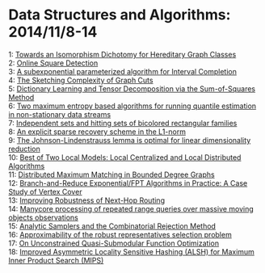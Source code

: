 # Data Structures and Algorithms: 2014/11/8-14  
1: [Towards an Isomorphism Dichotomy for Hereditary Graph Classes](https://doi.org/10.48550/arXiv.1411.1977)  
2: [Online Square Detection](https://doi.org/10.48550/arXiv.1411.2022)  
3: [A subexponential parameterized algorithm for Interval Completion](https://doi.org/10.48550/arXiv.1402.3473)  
4: [The Sketching Complexity of Graph Cuts](https://doi.org/10.48550/arXiv.1403.7058)  
5: [Dictionary Learning and Tensor Decomposition via the Sum-of-Squares  Method](https://doi.org/10.48550/arXiv.1407.1543)  
6: [Two maximum entropy based algorithms for running quantile estimation in  non-stationary data streams](https://doi.org/10.48550/arXiv.1411.2250)  
7: [Independent sets and hitting sets of bicolored rectangular families](https://doi.org/10.48550/arXiv.1411.2311)  
8: [An explicit sparse recovery scheme in the L1-norm](https://doi.org/10.48550/arXiv.1411.2344)  
9: [The Johnson-Lindenstrauss lemma is optimal for linear dimensionality  reduction](https://doi.org/10.48550/arXiv.1411.2404)  
10: [Best of Two Local Models: Local Centralized and Local Distributed  Algorithms](https://doi.org/10.48550/arXiv.1402.3796)  
11: [Distributed Maximum Matching in Bounded Degree Graphs](https://doi.org/10.48550/arXiv.1407.7882)  
12: [Branch-and-Reduce Exponential/FPT Algorithms in Practice: A Case Study  of Vertex Cover](https://doi.org/10.48550/arXiv.1411.2680)  
13: [Improving Robustness of Next-Hop Routing](https://doi.org/10.48550/arXiv.1411.2873)  
14: [Manycore processing of repeated range queries over massive moving  objects observations](https://doi.org/10.48550/arXiv.1411.3212)  
15: [Analytic Samplers and the Combinatorial Rejection Method](https://doi.org/10.48550/arXiv.1304.1881)  
16: [Approximability of the robust representatives selection problem](https://doi.org/10.48550/arXiv.1405.5381)  
17: [On Unconstrained Quasi-Submodular Function Optimization](https://doi.org/10.48550/arXiv.1408.4389)  
18: [Improved Asymmetric Locality Sensitive Hashing (ALSH) for Maximum Inner  Product Search (MIPS)](https://doi.org/10.48550/arXiv.1410.5410)  